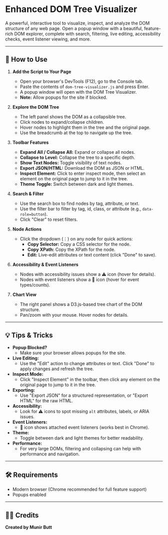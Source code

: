 # Enhanced DOM Tree Visualizer

A powerful, interactive tool to visualize, inspect, and analyze the DOM structure of any web page. Open a popup window with a beautiful, feature-rich DOM explorer, complete with search, filtering, live editing, accessibility checks, event listener viewing, and more.

---

## 🚀 How to Use

1. **Add the Script to Your Page**
   - Open your browser's DevTools (F12), go to the Console tab.
   - Paste the contents of `dom-tree-visualizer.js` and press Enter.
   - A popup window will open with the DOM Tree Visualizer.
   - **Note:** Allow popups for the site if blocked.

2. **Explore the DOM Tree**
   - The left panel shows the DOM as a collapsible tree.
   - Click nodes to expand/collapse children.
   - Hover nodes to highlight them in the tree and the original page.
   - Use the breadcrumb at the top to navigate up the tree.

3. **Toolbar Features**
   - **Expand All / Collapse All:** Expand or collapse all nodes.
   - **Collapse to Level:** Collapse the tree to a specific depth.
   - **Show Text Nodes:** Toggle visibility of text nodes.
   - **Export JSON/HTML:** Download the DOM as JSON or HTML.
   - **Inspect Element:** Click to enter inspect mode, then select an element on the original page to jump to it in the tree.
   - **Theme Toggle:** Switch between dark and light themes.

4. **Search & Filter**
   - Use the search box to find nodes by tag, attribute, or text.
   - Use the filter bar to filter by tag, id, class, or attribute (e.g., `data-role=button`).
   - Click "Clear" to reset filters.

5. **Node Actions**
   - Click the dropdown (⋮) on any node for quick actions:
     - **Copy Selector:** Copy a CSS selector for the node.
     - **Copy XPath:** Copy the XPath for the node.
     - **Edit:** Live-edit attributes or text content (click "Done" to save).

6. **Accessibility & Event Listeners**
   - Nodes with accessibility issues show a ⚠️ icon (hover for details).
   - Nodes with event listeners show a 🦾 icon (hover for event types/counts).

7. **Chart View**
   - The right panel shows a D3.js-based tree chart of the DOM structure.
   - Pan/zoom with your mouse. Hover nodes for details.

---

## 💡 Tips & Tricks

- **Popup Blocked?**
  - Make sure your browser allows popups for the site.
- **Live Editing:**
  - Use the "Edit" action to change attributes or text. Click "Done" to apply changes and refresh the tree.
- **Inspect Mode:**
  - Click "Inspect Element" in the toolbar, then click any element on the original page to jump to it in the tree.
- **Exporting:**
  - Use "Export JSON" for a structured representation, or "Export HTML" for the raw HTML.
- **Accessibility:**
  - Look for ⚠️ icons to spot missing `alt` attributes, labels, or ARIA issues.
- **Event Listeners:**
  - 🦾 icon shows attached event listeners (works best in Chrome).
- **Theme:**
  - Toggle between dark and light themes for better readability.
- **Performance:**
  - For very large DOMs, filtering and collapsing can help with performance and navigation.

---

## 🛠️ Requirements
- Modern browser (Chrome recommended for full feature support)
- Popups enabled

---

## 👨‍💻 Credits
**Created by Munir Butt**
